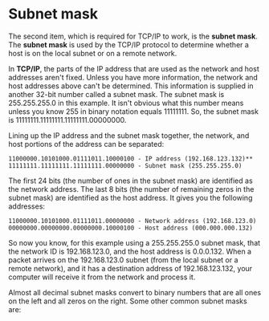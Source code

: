 # Subnet mask

The second item, which is required for TCP/IP to work, is the **subnet mask**.
The **subnet mask** is used by the TCP/IP protocol to determine whether a host is on the local subnet or on a remote network.

In **TCP/IP**, the parts of the IP address that are used as the network and host addresses aren't fixed.
Unless you have more information, the network and host addresses above can't be determined.
This information is supplied in another 32-bit number called a subnet mask.
The subnet mask is 255.255.255.0 in this example.
It isn't obvious what this number means unless you know 255 in binary notation equals 11111111.
So, the subnet mask is 11111111.11111111.11111111.00000000.

Lining up the IP address and the subnet mask together, the network, and host portions of the address can be separated:
```
11000000.10101000.01111011.10000100 - IP address (192.168.123.132)**
11111111.11111111.11111111.00000000 - Subnet mask (255.255.255.0)
```
The first 24 bits (the number of ones in the subnet mask) are identified as the network address.
The last 8 bits (the number of remaining zeros in the subnet mask) are identified as the host address.
It gives you the following addresses:
```
11000000.10101000.01111011.00000000 - Network address (192.168.123.0)
00000000.00000000.00000000.10000100 - Host address (000.000.000.132)
```
So now you know, for this example using a 255.255.255.0 subnet mask, that the network ID is 192.168.123.0, and the host address is 0.0.0.132.
When a packet arrives on the 192.168.123.0 subnet (from the local subnet or a remote network), and it has a destination address of 192.168.123.132, your computer will receive it from the network and process it.

Almost all decimal subnet masks convert to binary numbers that are all ones on the left and all zeros on the right. Some other common subnet masks are:
